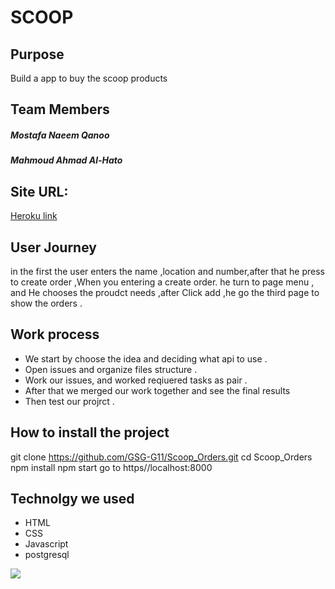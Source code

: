 # SCOOP

## Purpose

Build a app to buy the scoop products

## Team Members

##### Mostafa Naeem Qanoo

##### Mahmoud Ahmad Al-Hato

## Site URL:

[Heroku link](https://scoop-g11.herokuapp.com/)

## User Journey

in the first the user enters the name ,location and number,after that he press to create order ,When you entering a create order. he turn to page menu , and He chooses the proudct needs ,after Click add ,he go the third page to show the orders .

## Work process

- We start by choose the idea and deciding what api to use .
- Open issues and organize files structure .
- Work our issues, and worked reqiuered tasks as pair .
- After that we merged our work together and see the final results
- Then test our projrct .

## How to install the project

git clone https://github.com/GSG-G11/Scoop_Orders.git
cd Scoop_Orders
npm install
npm start
go to https//localhost:8000

## Technolgy we used

- HTML
- CSS
- Javascript
- postgresql

![](https://i.imgur.com/3YCij3u.png)
